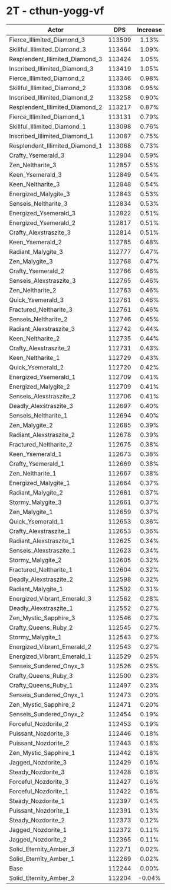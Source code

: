 # 2T - cthun-yogg-vf
| Actor | DPS | Increase |
|---|:---:|:---:|
|Fierce_Illimited_Diamond_3|113509|1.13%|
|Skillful_Illimited_Diamond_3|113464|1.09%|
|Resplendent_Illimited_Diamond_3|113424|1.05%|
|Inscribed_Illimited_Diamond_3|113419|1.05%|
|Fierce_Illimited_Diamond_2|113346|0.98%|
|Skillful_Illimited_Diamond_2|113306|0.95%|
|Inscribed_Illimited_Diamond_2|113258|0.90%|
|Resplendent_Illimited_Diamond_2|113217|0.87%|
|Fierce_Illimited_Diamond_1|113131|0.79%|
|Skillful_Illimited_Diamond_1|113098|0.76%|
|Inscribed_Illimited_Diamond_1|113087|0.75%|
|Resplendent_Illimited_Diamond_1|113068|0.73%|
|Crafty_Ysemerald_3|112904|0.59%|
|Zen_Neltharite_3|112857|0.55%|
|Keen_Ysemerald_3|112849|0.54%|
|Keen_Neltharite_3|112848|0.54%|
|Energized_Malygite_3|112843|0.53%|
|Senseis_Neltharite_3|112834|0.53%|
|Energized_Ysemerald_3|112822|0.51%|
|Energized_Ysemerald_2|112817|0.51%|
|Crafty_Alexstraszite_3|112814|0.51%|
|Keen_Ysemerald_2|112785|0.48%|
|Radiant_Malygite_3|112777|0.47%|
|Zen_Malygite_3|112768|0.47%|
|Crafty_Ysemerald_2|112766|0.46%|
|Senseis_Alexstraszite_3|112765|0.46%|
|Zen_Neltharite_2|112763|0.46%|
|Quick_Ysemerald_3|112761|0.46%|
|Fractured_Neltharite_3|112761|0.46%|
|Senseis_Neltharite_2|112746|0.45%|
|Radiant_Alexstraszite_3|112742|0.44%|
|Keen_Neltharite_2|112735|0.44%|
|Crafty_Alexstraszite_2|112731|0.43%|
|Keen_Neltharite_1|112729|0.43%|
|Quick_Ysemerald_2|112720|0.42%|
|Energized_Ysemerald_1|112709|0.41%|
|Energized_Malygite_2|112709|0.41%|
|Senseis_Alexstraszite_2|112706|0.41%|
|Deadly_Alexstraszite_3|112697|0.40%|
|Senseis_Neltharite_1|112694|0.40%|
|Zen_Malygite_2|112685|0.39%|
|Radiant_Alexstraszite_2|112678|0.39%|
|Fractured_Neltharite_2|112675|0.38%|
|Keen_Ysemerald_1|112673|0.38%|
|Crafty_Ysemerald_1|112669|0.38%|
|Zen_Neltharite_1|112667|0.38%|
|Energized_Malygite_1|112664|0.37%|
|Radiant_Malygite_2|112661|0.37%|
|Stormy_Malygite_3|112661|0.37%|
|Zen_Malygite_1|112659|0.37%|
|Quick_Ysemerald_1|112653|0.36%|
|Crafty_Alexstraszite_1|112653|0.36%|
|Radiant_Alexstraszite_1|112625|0.34%|
|Senseis_Alexstraszite_1|112623|0.34%|
|Stormy_Malygite_2|112605|0.32%|
|Fractured_Neltharite_1|112604|0.32%|
|Deadly_Alexstraszite_2|112598|0.32%|
|Radiant_Malygite_1|112592|0.31%|
|Energized_Vibrant_Emerald_3|112562|0.28%|
|Deadly_Alexstraszite_1|112552|0.27%|
|Zen_Mystic_Sapphire_3|112546|0.27%|
|Crafty_Queens_Ruby_2|112545|0.27%|
|Stormy_Malygite_1|112543|0.27%|
|Energized_Vibrant_Emerald_2|112543|0.27%|
|Energized_Vibrant_Emerald_1|112529|0.25%|
|Senseis_Sundered_Onyx_3|112526|0.25%|
|Crafty_Queens_Ruby_3|112500|0.23%|
|Crafty_Queens_Ruby_1|112497|0.23%|
|Senseis_Sundered_Onyx_1|112473|0.20%|
|Zen_Mystic_Sapphire_2|112471|0.20%|
|Senseis_Sundered_Onyx_2|112454|0.19%|
|Forceful_Nozdorite_2|112453|0.19%|
|Puissant_Nozdorite_3|112446|0.18%|
|Puissant_Nozdorite_2|112443|0.18%|
|Zen_Mystic_Sapphire_1|112442|0.18%|
|Jagged_Nozdorite_3|112429|0.16%|
|Steady_Nozdorite_3|112428|0.16%|
|Forceful_Nozdorite_3|112427|0.16%|
|Forceful_Nozdorite_1|112422|0.16%|
|Steady_Nozdorite_1|112397|0.14%|
|Puissant_Nozdorite_1|112391|0.13%|
|Steady_Nozdorite_2|112373|0.12%|
|Jagged_Nozdorite_1|112372|0.11%|
|Jagged_Nozdorite_2|112365|0.11%|
|Solid_Eternity_Amber_3|112271|0.02%|
|Solid_Eternity_Amber_1|112269|0.02%|
|Base|112244|0.00%|
|Solid_Eternity_Amber_2|112204|-0.04%|
